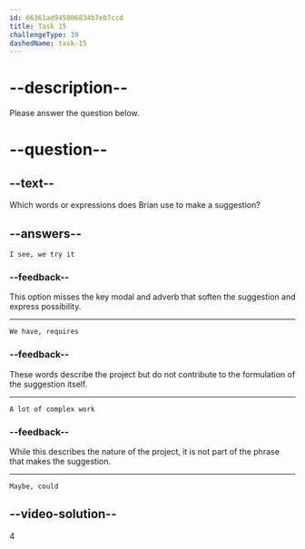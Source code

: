 ```yaml
---
id: 66361ad945006834b7eb7ccd
title: Task 15
challengeType: 19
dashedName: task-15
---
```


<!--
AUDIO REFERENCE:
Brian: I see. Maybe we could try it on a project we have that requires a lot of complex work.
-->

# --description--

Please answer the question below.

# --question--

## --text--

Which words or expressions does Brian use to make a suggestion?

## --answers--

`I see, we try it`

### --feedback--

This option misses the key modal and adverb that soften the suggestion and express possibility.

---

`We have, requires`

### --feedback--

These words describe the project but do not contribute to the formulation of the suggestion itself.

---

`A lot of complex work`

### --feedback--

While this describes the nature of the project, it is not part of the phrase that makes the suggestion.

---

`Maybe, could`

## --video-solution--

4
